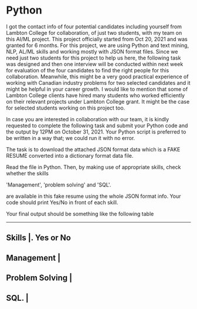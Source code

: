 # Python

I got the contact info of four potential candidates including yourself from Lambton College for collaboration, of just two students, with my team on this AI/ML project. This project officially started from Oct 20, 2021 and was granted for 6 months. For this project, we are using Python and text mining, NLP, AL/ML skills and working mostly with JSON format files. Since we need just two students for this project to help us here, the following task was designed and then one interview will be conducted within next week for evaluation of the four candidates to find the right people for this collaboration. Meanwhile, this might be a very good practical experience of working with Canadian industry problems for two selected candidates and it might be helpful in your career growth. I would like to mention that some of Lambton College clients have hired many students who worked efficiently on their relevant projects under Lambton College grant. It might be the case for selected students working on this project too.

In case you are interested in collaboration with our team, it is kindly requested to complete the following task and submit your Python code and the output by 12PM on October 31, 2021. Your Python script is preferred to be written in a way that; we could run it with no error.

The task is to download the attached JSON format data which is a FAKE RESUME converted into a dictionary format data file.

Read the file in Python. Then, by making use of appropriate skills, check whether the skills

'Management', 'problem solving' and 'SQL'.

are available in this fake resume using the whole JSON format info. Your code should print Yes/No in front of each skill.

Your final output should be something like the following table

----------------------
Skills   |.  Yes or No
----------------------
Management |
----------------------
Problem Solving |
----------------------
SQL. |
----------------------

